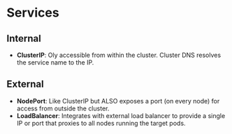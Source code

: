 # Services
        
## Internal

* **ClusterIP**: Oly accessible from within the cluster.  Cluster DNS resolves the service name to the IP.
                   
## External

* **NodePort**:  Like ClusterIP but ALSO exposes a port (on every node) for access from outside the cluster.
* **LoadBalancer**:  Integrates with external load balancer to provide a single IP or port that proxies to all nodes running the target pods.
